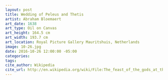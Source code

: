 ```yaml
---
layout: post
title: Wedding of Peleus and Thetis
artist: Abraham Bloemaert
art_date: 1638
art_type: Oil on Canvas
art_height: 164.5 cm
art_width: 193.7 cm
art_location: Royal Picture Gallery Mauritshuis, Netherlands
image: 10-26.jpg
date: 2016-10-26 12:00:00 -05:00
categories:
tags:
cite_author: Wikipedia
cite_url: http://en.wikipedia.org/wiki/File:The_feast_of_the_gods_at_the_wedding_of_Peleus_and_Thetis.jpg
---
```

